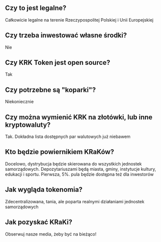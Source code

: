 ## Czy to jest legalne?

Całkowicie legalne na terenie Rzeczypospolitej Polskiej i Unii Europejskiej

## Czy trzeba inwestować własne środki?

Nie

## Czy KRK Token jest open source?
Tak

## Czy potrzebne są "koparki"?
Niekoniecznie

## Czy można wymienić KRK na złotówki, lub inne kryptowaluty?
Tak. Dokładna lista dostępnych par walutowych już niebawem

## Kto będzie powiernikiem KRaKów?
Docelowo, dystrybucja będzie skierowana do wszystkich jednostek samorządowych. Depozytariuszami będą miasta, gminy, instytucje kultury, edukacji i sportu. Pierwsza, 5%. pula będzie dostępna też dla inwestorów

## Jak wygląda tokenomia?
Zdecentralizowana, tania, ale poparta realnymi działaniami jednostek samorządowych

## Jak pozyskać KRaKi?
Obserwuj nasze media, żeby być na bieżąco!